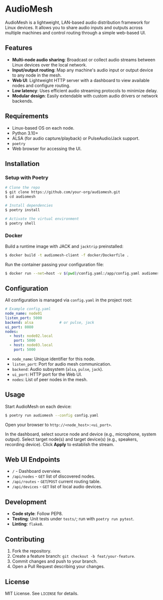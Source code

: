 # AudioMesh

AudioMesh is a lightweight, LAN-based audio distribution framework for Linux devices. It allows you to share audio inputs and outputs across multiple machines and control routing through a simple web-based UI.

## Features

- **Multi-node audio sharing**: Broadcast or collect audio streams between Linux devices over the local network.
- **Input/output routing**: Map any machine's audio input or output device to any node in the mesh.
- **Web UI**: Lightweight HTTP server with a dashboard to view available nodes and configure routing.
- **Low latency**: Uses efficient audio streaming protocols to minimize delay.
- **Modular design**: Easily extendable with custom audio drivers or network backends.

## Requirements

- Linux-based OS on each node.
- Python 3.10+
- ALSA (for audio capture/playback) or PulseAudio/Jack support.
- `poetry`
- Web browser for accessing the UI.

## Installation

### Setup with Poetry

```bash
# Clone the repo
$ git clone https://github.com/your-org/audiomesh.git
$ cd audiomesh

# Install dependencies
$ poetry install

# Activate the virtual environment
$ poetry shell
```

### Docker

Build a runtime image with JACK and ``jacktrip`` preinstalled:

```bash
$ docker build -t audiomesh-client -f docker/Dockerfile .
```

Run the container passing your configuration file:

```bash
$ docker run --net=host -v $(pwd)/config.yaml:/app/config.yaml audiomesh-client
```

## Configuration

All configuration is managed via `config.yaml` in the project root:

```yaml
# Example config.yaml
node_name: node01
listen_port: 5000
backend: alsa            # or pulse, jack
ui_port: 8080
nodes:
  - host: node02.local
    port: 5000
  - host: node03.local
    port: 5000
```

- `node_name`: Unique identifier for this node.
- `listen_port`: Port for audio mesh communication.
- `backend`: Audio subsystem (`alsa`, `pulse`, `jack`).
- `ui_port`: HTTP port for the Web UI.
- `nodes`: List of peer nodes in the mesh.

## Usage

Start AudioMesh on each device:

```bash
$ poetry run audiomesh --config config.yaml
```

Open your browser to `http://<node_host>:<ui_port>`.

In the dashboard, select source node and device (e.g., microphone, system output).
Select target node(s) and target device(s) (e.g., speakers, recording device).
Click **Apply** to establish the stream.

## Web UI Endpoints

- `/` - Dashboard overview.
- `/api/nodes` - `GET` list of discovered nodes.
- `/api/routes` - `GET`/`POST` current routing table.
- `/api/devices` - `GET` list of local audio devices.

## Development

- **Code style**: Follow PEP8.
- **Testing**: Unit tests under `tests/`; run with `poetry run pytest`.
- **Linting**: `flake8`.

## Contributing

1. Fork the repository.
2. Create a feature branch: `git checkout -b feat/your-feature`.
3. Commit changes and push to your branch.
4. Open a Pull Request describing your changes.

## License

MIT License. See `LICENSE` for details.

